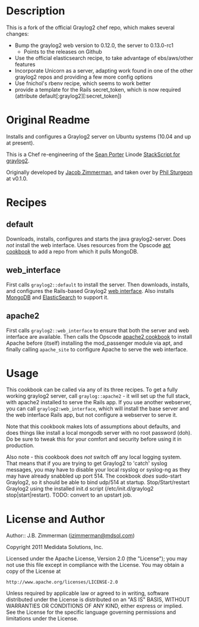 Description
===========

This is a fork of the official Graylog2 chef repo, which makes several changes:

* Bump the graylog2 web version to 0.12.0, the server to 0.13.0-rc1
  * Points to the releases on Github
* Use the official elasticsearch recipe, to take advantage of ebs/aws/other
  features
* Incorporate Unicorn as a server, adapting work found in one of the other
  graylog2 repos and providing a few more config options
* Use fnichol's rbenv recipe, which seems to work better
* provide a template for the Rails secret_token, which is now required
  (attribute default[:graylog2][:secret_token])


Original Readme
===============

Installs and configures a Graylog2 server on Ubuntu systems (10.04 and up at present).

This is a Chef re-engineering of the [Sean Porter][seanp] Linode [StackScript for graylog2][stackscript].

Originally developed by [Jacob Zimmerman][jbz], and taken over by [Phil Sturgeon][phil] at v0.1.0.

Recipes
=======

default
-------

Downloads, installs, configures and starts the java graylog2-server.  Does *not* install 
the web interface. Uses resources from the Opscode [apt cookbook][apt] to add a repo from which
it pulls MongoDB.

web_interface
-------------

First calls `graylog2::default` to install the server.  Then downloads, installs, and configures 
the Rails-based Graylog2 [web interface][web].  Also installs [MongoDB][mongo] and [ElasticSearch][esearch]
to support it.

apache2
-------

First calls `graylog2::web_interface` to ensure that both the server and web interface are available.  Then
calls the Opscode [apache2 cookbook][apache2] to install Apache before (itself) installing the
mod_passenger module via apt, and finally calling `apache_site` to configure Apache to serve the
web interface.


Usage
=====

This cookbook can be called via any of its three recipes.  To get a fully working graylog2 server, call
`graylog::apache2` - it will set up the full stack, with apache2 installed to serve the Rails app.  If
you use another webserver, you can call `graylog2:web_interface`, which will install the base server 
and the web interface Rails app, but not configure a webserver to serve it.

Note that this cookbook makes lots of assumptions about defaults, and does things like install a local
mongodb server with no root password (doh).  Do be sure to tweak this for your comfort and security
before using it in production.

Also note - this cookbook does *not* switch off any local logging system.  That means that if you are
trying to get Graylog2 to 'catch' syslog messages, you may have to disable your local rsyslog or 
syslog-ng as they may have already snabbled up port 514.  The cookbook *does* sudo-start Graylog2, so 
it should be able to bind udp/514 at startup.  Stop/Start/restart Graylog2 using the installed init.d
script (/etc/init.d/graylog2 stop|start|restart).  TODO: convert to an upstart job.

License and Author
==================

Author:: J.B. Zimmerman (<jzimmerman@mdsol.com>)

Copyright 2011 Medidata Solutions, Inc.

Licensed under the Apache License, Version 2.0 (the "License");
you may not use this file except in compliance with the License.
You may obtain a copy of the License at

    http://www.apache.org/licenses/LICENSE-2.0

Unless required by applicable law or agreed to in writing, software
distributed under the License is distributed on an "AS IS" BASIS,
WITHOUT WARRANTIES OR CONDITIONS OF ANY KIND, either express or implied.
See the License for the specific language governing permissions and
limitations under the License.

  [apt]: http://community.opscode.com/cookbooks/apt
  [apache2]: http://community.opscode.com/cookbooks/apache2
  [mongo]: http://www.mongodb.org/
  [esearch]: http://www.elasticsearch.org/
  [jbz]: http://community.opscode.com/users/jbz
  [phil]: http://community.opscode.com/users/philsturgeon
  [seanp]: http://twitter.com/portertech
  [stackscript]: https://www.linode.com/stackscripts/view/?StackScriptID=1970
  [web]: https://github.com/Graylog2/graylog2-web-interface